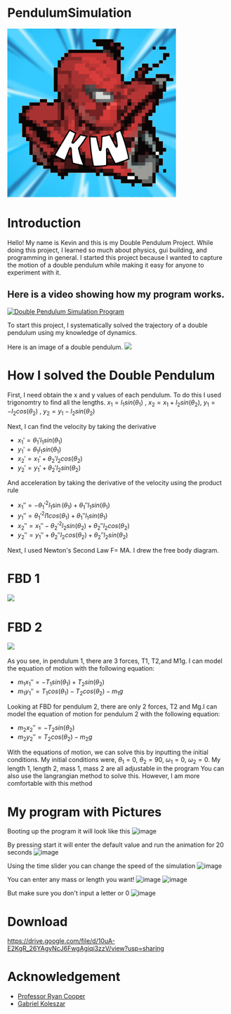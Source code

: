 # PendulumSimulation
<img src="SpiderManIcon!.png"></img>


# Introduction
<p>Hello! My name is Kevin and this is my Double Pendulum Project. While doing this project, I learned so much about physics, gui building, and programming in general. I started this project because I wanted to capture the motion of a double pendulum while making it easy for anyone to experiment with it.</p>

## Here is a video showing how my program works.
[![Double Pendulum Simulation Program](https://img.youtube.com/vi/-DgiQJnjSQc/0.jpg)](https://www.youtube.com/watch?v=-DgiQJnjSQc)
<p> To start this project, I systematically solved the trajectory of a double pendulum using my knowledge of dynamics.</p>
Here is an image of a double pendulum.
<img src= "http://rotations.berkeley.edu/wp-content/uploads/2017/10/double-pendulum.png"></img>


# How I solved the Double Pendulum

First, I need obtain the x and y values of each pendulum. To do this I used trigonomtry to find all the lengths.
$x_1= l_1sin(\theta_1)$ , $x_2= x_1+l_2sin(\theta_2)$, $y_1= -l_2cos(\theta_2)$ , $y_2= y_1-l_2sin(\theta_2)$

Next, I can find the velocity by taking the derivative


- $x_1'= \theta_1'l_1sin(\theta_1)$
- $y_1'=\theta_1l_1sin(\theta_1)$
- $x_2'= x_1'+\theta_2'l_2cos(\theta_2)$
- $y_2'=y_1'+\theta_2'l_2sin(\theta_2)$

And acceleration by taking the derivative of the velocity using the product rule

- $x_1''= -\theta_1'^2 l_1\sin(\theta_1)+\theta_1''l_1sin(\theta_1)$
- $y_1''=\theta_1'^2 l1cos(\theta_1)+\theta_1''l_1sin(\theta_1)$
- $x_2''= x_1'' - \theta_2'^2 l_2sin(\theta_2)+\theta_2''l_2cos(\theta_2)$
- $y_2''=y_1''+\theta_2'' l_2cos(\theta_2)+\theta_2''l_2sin(\theta_2)$

Next, I used Newton's Second Law F= MA. I drew the free body diagram.
# FBD 1
<img src =
"https://www.myphysicslab.com/pendulum/dbl_pendulum_m1.gif"></img>

# FBD 2
<img src =
"https://www.myphysicslab.com/pendulum/dbl_pendulum_m2.gif"></img>



As you see, in pendulum 1, there are 3 forces, T1, T2,and M1g.
I can model the equation of motion with the following equation:

- $m_1 x_1'' = -T_1sin(\theta_1)+T_2sin(\theta_2)$
- $m_1 y_1''=T_1cos(\theta_1)-T_2cos(\theta_2)-m_1g$

Looking at FBD for pendulum 2, there are only 2 forces, T2 and Mg.I can model the equation of motion for pendulum 2 with the following equation:

- $m_2x_2''=-T_2sin(\theta_2)$
- $m_2y_2''=T_2cos(\theta_2)-m_2g$

With the equations of motion, we can solve this by inputting the initial conditions. My initial conditions were,
$\theta_1=0$, $\theta_2=90$, $\omega_1 =0$, $\omega_2=0$. My length 1, length 2, mass 1, mass 2 are all adjustable in the program
You can also use the langrangian method to solve this. However, I am more comfortable with this method

# My program with Pictures
Booting up the program it will look like this
![image](https://user-images.githubusercontent.com/114878518/206978950-b03af6f0-7250-49ef-9239-151cca20cc57.png)

By pressing start it will enter the default value and run the animation for 20 seconds
![image](https://user-images.githubusercontent.com/114878518/206979120-05fc30c1-259c-4030-9609-186047c22c45.png)

Using the time slider you can change the speed of the simulation
![image](https://user-images.githubusercontent.com/114878518/206979188-cd8e122a-5b6a-4d14-a787-0eb602663194.png)

You can enter any mass or length you want!
![image](https://user-images.githubusercontent.com/114878518/206979256-d3aca0f8-1cc7-4723-8dc6-a6b224e90353.png)
![image](https://user-images.githubusercontent.com/114878518/206979339-b148a76b-cb3b-4c7c-92f0-f4497a391e4e.png)

But make sure you don't input a letter or 0
![image](https://user-images.githubusercontent.com/114878518/206979409-e9ff02c2-7079-4b26-bd4b-b2f000a49fed.png)


# Download
https://drive.google.com/file/d/10uA-E2KgR_26YAgyNcJ6FwgAgiqi3zzV/view?usp=sharing



  
# Acknowledgement
- [Professor Ryan Cooper](https://github.com/cooperrc)
- [Gabriel Koleszar](https://github.com/gabekole)


